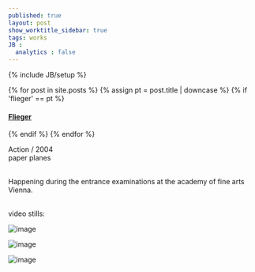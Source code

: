 ```yaml
---
published: true
layout: post
show_worktitle_sidebar: true
tags: works
JB :
  analytics : false
---
```


{% include JB/setup %}


{% for post in site.posts %}
	{% assign pt = post.title | downcase %}
	{% if 'flieger' == pt %}
<h4><a href="{{ BASE_PATH }}{{ post.url }}">Flieger</a></h4>
	{% endif %}
{% endfor %}

<p>
Action / 2004<br />
paper planes<br /><br />

Happening during the entrance examinations at the academy of fine arts Vienna.<br /><br />
</p>

<p>video stills:<br /></p>
<img src="{{ site.url }}/images/flieger.jpg" alt="image">
<p></p>
<img src="{{ site.url }}/images/flieger1lg.jpg" alt="image">
<p></p>
<img src="{{ site.url }}/images/flieger2.jpg" alt="image">



